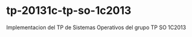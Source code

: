 tp-20131c-tp-so-1c2013
======================

Implementacion del TP de Sistemas Operativos del grupo TP SO 1C2013